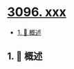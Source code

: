 # [3096. xxx](https://github.com/Tdahuyou/TNotes.leetcode/tree/main/notes/3096.%20xxx)

<!-- region:toc -->

- [1. 📝 概述](#1--概述)

<!-- endregion:toc -->

## 1. 📝 概述
